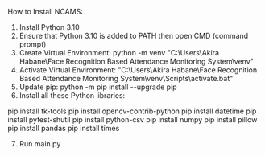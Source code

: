 How to Install NCAMS:

1. Install Python 3.10
2. Ensure that Python 3.10 is added to PATH then open CMD (command prompt)
3. Create Virtual Environment: python -m venv "C:\Users\Akira Habane\Face Recognition Based Attendance Monitoring System\venv"
4. Activate Virtual Environment: "C:\Users\Akira Habane\Face Recognition Based Attendance Monitoring System\venv\Scripts\activate.bat"
5. Update pip: python -m pip install --upgrade pip
6. Install all these Python libraries: 

pip install tk-tools
pip install opencv-contrib-python
pip install datetime
pip install pytest-shutil
pip install python-csv
pip install numpy
pip install pillow 
pip install pandas
pip install times

7. Run main.py
